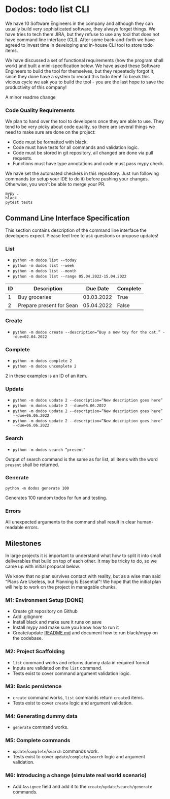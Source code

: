 # Dodos: todo list CLI 
We have 10 Software Engineers in the company and although they can usually build very sophisticated software, they always forget things. We have tries to tech them JIRA, but they refuse to use any tool that does not have command line interface (CLI). After some back-and-forth we have agreed to invest time in developing and in-house CLI tool to store todo items.

We have discussed a set of functional requirements (how the program shall work) and built a mini-specification below. We have asked these Software Engineers to build the tool for themselves, but they repeatedly forgot it, since they done have a system to record this todo item! To break this vicious cycle we ask you to build the tool - you are the last hope to save the productivity of this company!

A minor readme change

### Code Quality Requirements

We plan to hand over the tool to developers once they are able to use. They tend to be very picky about code quality, so there are several things we need to make sure are done on the project:

- Code must be formatted with black.
- Code must have tests for all commands and validation logic.
- Code must be stored in git repository, all changed are done via pull requests.
- Functions must have type annotations and code must pass mypy check.

We have set the automated checkers in this repository. Just run following commands (or setup your IDE to do it) 
before pushing your changes. Otherwise, you won't be able to merge your PR.
```
mypy .
black .
pytest tests
``` 

## Command Line Interface Specification

This section contains description of the command line interface the developers expect. Please feel free to ask questions or propose updates!

### List

* `python -m dodos list --today`
* `python -m dodos list --week`
* `python -m dodos list --month`
* `python -m dodos list --range 05.04.2022-15.04.2022`

| ID | Description | Due Date | Complete |
| --- | --- | --- | --- |
| 1 | Buy groceries | 03.03.2022 | True |
| 2 | Prepare present for Sean | 05.04.2022 | False |

### Create

* `python -m dodos create --description=“Buy a new toy for the cat.” --due=02.04.2022`

### Complete
* `python -m dodos complete 2`
* `python -m dodos uncomplete 2`

2 in these examples is an ID of an item.

### Update

* `python -m dodos update 2 --description=“New description goes here”`
* `python -m dodos update 2 --due=06.06.2022`
* `python -m dodos update 2 --description=“New description goes here” --due=06.06.2022`
* `python -m dodos update 2 --description=“New description goes here” --due=06.06.2022`

### Search

* `python -m dodos search “present”`

Output of search command is the same as for list, all items with the word `present` shall be returned.

### Generate

`python -m dodos generate 100`

Generates 100 random todos for fun and testing.

### Errors

All unexpected arguments to the command shall result in clear human-readable errors.

## Milestones

In large projects it is important to understand what how to split it into small deliverables that build on top of each other. It may be tricky to do, so we came up with initial proposal below.

We know that no plan survives contact with reality, but as a wise man said “Plans Are Useless, but Planning Is Essential"! We hope that the initial plan will help to work on the project in managable chunks. 

### M1: Environment Setup [DONE]

- Create git repository on Github
- Add .gitignore
- Install black and make sure it runs on save
- Install mypy and make sure you know how to run it
- Create/update [README.md](http://README.md) and document how to run black/mypy on the codebase.

### M2: Project Scaffolding

- `list` command works and returns dummy data in required format
- Inputs are validated on the `list` command.
- Tests exist to cover command argument validation logic.

### M3: Basic persistence

- `create` command works, `list` commands return `create`d items.
- Tests exist to cover `create` logic and argument validation.

### M4: Generating dummy data

- `generate` command works.

### M5: Complete commands

- `update`/`complete`/`search` commands work.
- Tests exist to cover `update`/`complete`/`search` logic and argument validation.

### M6: Introducing a change (simulate real world scenario)

- Add `Assignee` field and add it to the `create`/`update`/`search/generate` commands.
